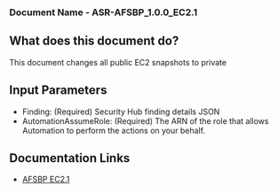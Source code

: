 ### Document Name - ASR-AFSBP_1.0.0_EC2.1
## What does this document do?
This document changes all public EC2 snapshots to private

## Input Parameters
* Finding: (Required) Security Hub finding details JSON
* AutomationAssumeRole: (Required) The ARN of the role that allows Automation to perform the actions on your behalf.

## Documentation Links
* [AFSBP EC2.1](https://docs.aws.amazon.com/securityhub/latest/userguide/securityhub-standards-fsbp-controls.html#fsbp-ec2-1)
